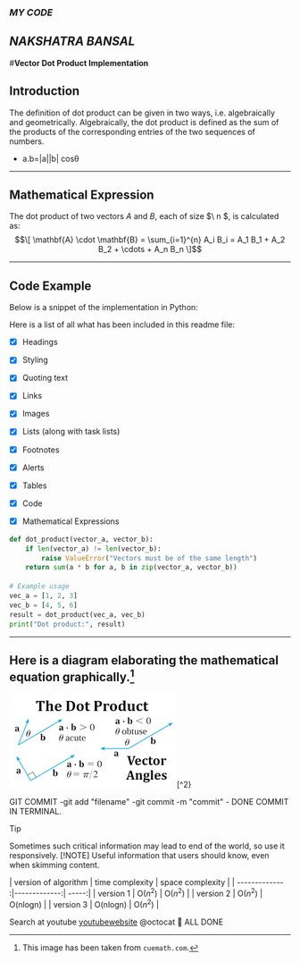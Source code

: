 ### _MY CODE_ 
## _NAKSHATRA BANSAL_
#**Vector Dot Product Implementation**

## **Introduction**
The definition of dot product can be given in two ways, i.e. algebraically and geometrically. Algebraically, the dot product is defined as the sum of the products of the corresponding entries of the two sequences of numbers.
- a.b=|a||b| cosθ

---

## **Mathematical Expression**  
The dot product of two vectors _A_  and _B_, each of size $\ n \$, is calculated as:
$$\[
\mathbf{A} \cdot \mathbf{B} = \sum_{i=1}^{n} A_i B_i = A_1 B_1 + A_2 B_2 + \cdots + A_n B_n
\]$$

---

## **Code Example**  
Below is a snippet of the implementation in Python:  

Here is a list of all what has been included in this readme file:
- [x] Headings
- [x] Styling
- [x] Quoting text
- [x] Links
- [x] Images
- [x] Lists (along with task lists)
- [x] Footnotes
- [x] Alerts
- [x] Tables
- [x] Code
- [x] Mathematical Expressions


```python
def dot_product(vector_a, vector_b):
    if len(vector_a) != len(vector_b):
        raise ValueError("Vectors must be of the same length")
    return sum(a * b for a, b in zip(vector_a, vector_b))

# Example usage
vec_a = [1, 2, 3]
vec_b = [4, 5, 6]
result = dot_product(vec_a, vec_b)
print("Dot product:", result)
```
---
## Here is a diagram elaborating the mathematical equation graphically.[^1]

![vector dot product](dotproduct.png)[^2}

[^1]: This image has been taken from `cuemath.com`.
[^2]: Dot product image.

GIT COMMIT
    -git add "filename" 
    -git commit -m "commit"
        - DONE COMMIT IN TERMINAL.

> [!TIP]
> Sometimes such critical information may lead to end of the world, so use it responsively.
> [!NOTE]
> Useful information that users should know, even when skimming content.


| version of algorithm       | time complexity          | space complexity  |
| ------------- :|-------------:| -----:|
| version 1      | O($n^2$) | O($n^2$) |
| version 2     | O($n^2$)     |  O(nlogn) |
| version 3 | O(nlogn)      |    O($n^2$) |



Search at youtube [youtubewebsite](https://www.youtube.com/)
@octocat :tada: ALL DONE 
